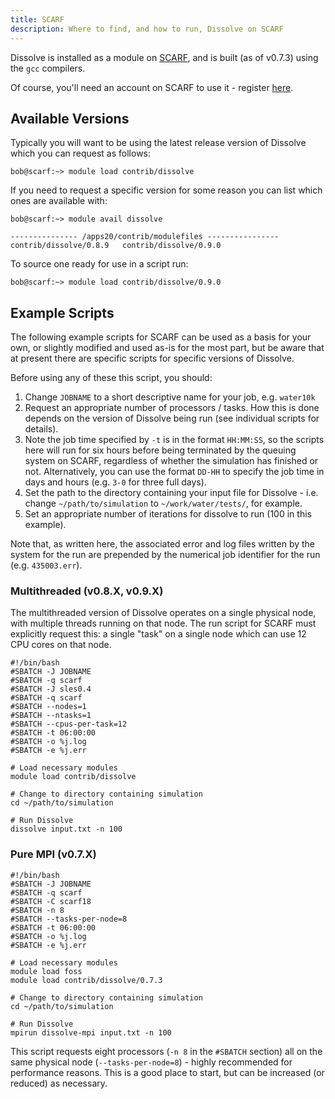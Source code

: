 ```yaml
---
title: SCARF
description: Where to find, and how to run, Dissolve on SCARF
---
```


Dissolve is installed as a module on [SCARF](https://www.scarf.rl.ac.uk), and is built (as of v0.7.3) using the `gcc` compilers.

Of course, you'll need an account on SCARF to use it - register [here](https://www.scarf.rl.ac.uk/registration.html).

## Available Versions

Typically you will want to be using the latest release version of Dissolve which you can request as follows:

```
bob@scarf:~> module load contrib/dissolve
```

If you need to request a specific version for some reason you can list which ones are available with:

```
bob@scarf:~> module avail dissolve

--------------- /apps20/contrib/modulefiles ----------------
contrib/dissolve/0.8.9   contrib/dissolve/0.9.0
```

To source one ready for use in a script run:

```
bob@scarf:~> module load contrib/dissolve/0.9.0
```

## Example Scripts

The following example scripts for SCARF can be used as a basis for your own, or slightly modified and used as-is for the most part, but be aware that at present there are specific scripts for specific versions of Dissolve.

Before using any of these this script, you should:
1. Change `JOBNAME` to a short descriptive name for your job, e.g. `water10k`
2. Request an appropriate number of processors / tasks. How this is done depends on the version of Dissolve being run (see individual scripts for details).
3. Note the job time specified by `-t` is in the format `HH:MM:SS`, so the scripts here will run for six hours before being terminated by the queuing system on SCARF, regardless of whether the simulation has finished or not. Alternatively, you can use the format `DD-HH` to specify the job time in days and hours (e.g. `3-0` for three full days).
4. Set the path to the directory containing your input file for Dissolve - i.e. change `~/path/to/simulation` to `~/work/water/tests/`, for example.
5. Set an appropriate number of iterations for dissolve to run (100 in this example).

Note that, as written here, the associated error and log files written by the system for the run are prepended by the numerical job identifier for the run (e.g. `435003.err`).

### Multithreaded (v0.8.X, v0.9.X)

The multithreaded version of Dissolve operates on a single physical node, with multiple threads running on that node. The run script for SCARF must explicitly request this: a single "task" on a single node which can use 12 CPU cores on that node.

```
#!/bin/bash
#SBATCH -J JOBNAME
#SBATCH -q scarf
#SBATCH -J sles0.4
#SBATCH -q scarf
#SBATCH --nodes=1
#SBATCH --ntasks=1
#SBATCH --cpus-per-task=12
#SBATCH -t 06:00:00
#SBATCH -o %j.log
#SBATCH -e %j.err

# Load necessary modules
module load contrib/dissolve

# Change to directory containing simulation
cd ~/path/to/simulation

# Run Dissolve
dissolve input.txt -n 100
```

### Pure MPI (v0.7.X)

```
#!/bin/bash
#SBATCH -J JOBNAME
#SBATCH -q scarf
#SBATCH -C scarf18
#SBATCH -n 8
#SBATCH --tasks-per-node=8
#SBATCH -t 06:00:00
#SBATCH -o %j.log
#SBATCH -e %j.err

# Load necessary modules
module load foss
module load contrib/dissolve/0.7.3

# Change to directory containing simulation
cd ~/path/to/simulation

# Run Dissolve
mpirun dissolve-mpi input.txt -n 100
```

 This script requests eight processors (`-n 8` in the `#SBATCH` section) all on the same physical node (`--tasks-per-node=8`) - highly recommended for performance reasons. This is a good place to start, but can be increased (or reduced) as necessary.
